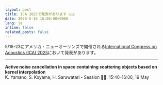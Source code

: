 ```yaml
---
layout: post
title: ICA 2025で発表があります 🇺🇸
date: 2025-5-16 10:00:00+0900
lang: ja
inline: false
related_posts: false
---
```


5/18-23にアメリカ・ニューオーリンズで開催される[International Congress on Acoustics (ICA) 2025](https://ica2025neworleans.org/)において発表があります。 

***

<div style="font-weight:bolder">Active noise cancellation in space containing scattering objects based on kernel interpolation</div>
K. Yamano, S. Koyama, H. Saruwatari
- Session 🧑‍💻: 15:40-16:00, 19 May 
